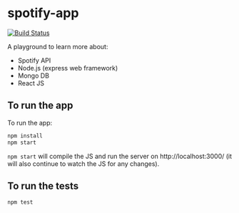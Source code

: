# spotify-app

[![Build Status](https://travis-ci.org/andrewjtait/spotify-app.svg?branch=master)](https://travis-ci.org/andrewjtait/spotify-app)

A playground to learn more about:

* Spotify API
* Node.js (express web framework)
* Mongo DB
* React JS

## To run the app

To run the app:

```sh
npm install
npm start
```

`npm start` will compile the JS and run the server on http://localhost:3000/ (it will also continue to watch the JS for any changes).

## To run the tests

```sh
npm test
```
